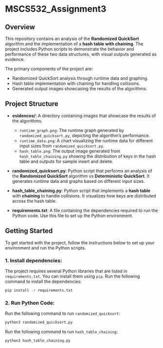 # MSCS532_Assignment3

## Overview
This repository contains an analysis of the **Randomized QuickSort** algorithm and the implementation of a **hash table with chaining**. The project includes Python scripts to demonstrate the behavior and performance of these two data structures, with visual outputs generated as evidence.

The primary components of the project are:
- Randomized QuickSort analysis through runtime data and graphing.
- Hash table implementation with chaining for handling collisions.
- Generated output images showcasing the results of the algorithms.

## Project Structure

- **evidences/**: A directory containing images that showcase the results of the algorithms.
  - `runtime_graph.png`: The runtime graph generated by `randomized_quicksort.py`, depicting the algorithm’s performance.
  - `runtime_data.png`: A chart visualizing the runtime data for different input sizes from `randomized_quicksort.py`.
  - `hash_table.png`: The output image generated from `hash_table_chaining.py` showing the distribution of keys in the hash table and outputs for sample insert and delete.

- **randomized_quicksort.py**: Python script that performs an analysis of the **Randomized QuickSort** algorithm vs **Deterministic QuickSort**. It generates runtime data and graphs based on different input sizes.
  
- **hash_table_chaining.py**: Python script that implements a **hash table** with **chaining** to handle collisions. It visualizes how keys are distributed across the hash table.

- **requirements.txt**: A file containing the dependencies required to run the Python code. Use this file to set up the Python environment.

## Getting Started

To get started with the project, follow the instructions below to set up your environment and run the Python scripts.

### 1. Install dependencies:
The project requires several Python libraries that are listed in `requirements.txt`. You can install them using `pip`. Run the following command to install the dependencies:
```bash
pip install -r requirements.txt
```

### 2. Run Python Code:
Run the following command to run `randomized_quicksort`:
```bash
python3 randomized_quicksort.py
```

Run the following command to run `hash_table_chaining`:
```bash
python3 hash_table_chaining.py
```



